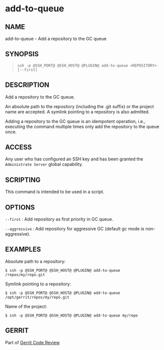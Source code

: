 add-to-queue
=====================

NAME
----
add-to-queue - Add a repository to the GC queue

SYNOPSIS
--------
>     ssh -p @SSH_PORT@ @SSH_HOST@ @PLUGIN@ add-to-queue <REPOSITORY> [--first]

DESCRIPTION
-----------
Add a repository to the GC queue.

An absolute path to the repository (including the .git suffix) or the project
name are accepted. A symlink pointing to a repository is also admitted.

Adding a repository to the GC queue is an idempotent operation, i.e., executing
the command multiple times only add the repository to the queue once.

ACCESS
------
Any user who has configured an SSH key and has been granted the
`Administrate Server` global capability.

SCRIPTING
---------
This command is intended to be used in a script.

OPTIONS
---------
`--first`
:	Add repository as first priority in GC queue.

`--aggressive`
: Add repository for aggressive GC (default gc mode is non-aggressive).

EXAMPLES
--------
Absolute path to a repository:

```
$ ssh -p @SSH_PORT@ @SSH_HOST@ @PLUGIN@ add-to-queue /repos/my/repo.git
```

Symlink pointing to a repository:

```
$ ssh -p @SSH_PORT@ @SSH_HOST@ @PLUGIN@ add-to-queue /opt/gerrit/repos/my/repo.git
```

Name of the project:

```
$ ssh -p @SSH_PORT@ @SSH_HOST@ @PLUGIN@ add-to-queue my/repo
```

GERRIT
------
Part of [Gerrit Code Review](../../../Documentation/index.html)
